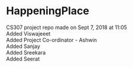 # HappeningPlace
CS307 project repo made on Sept 7, 2018 at 11:05 <br>
Added Viswajeeet <br>
Added Project Co-ordinator - Ashwin <br>
Added Sanjay <br>
Added Sreekara <br>
Added Seerat <br>
